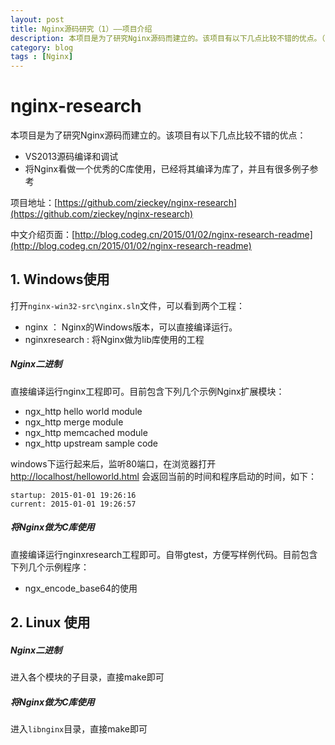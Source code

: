 ```yaml
---
layout: post
title: Nginx源码研究（1）——项目介绍
description: 本项目是为了研究Nginx源码而建立的。该项目有以下几点比较不错的优点。（1）VS2013源码编译和调试  (2) 将Nginx看做一个优秀的C库使用，已经将其编译为库了，并且有很多例子参考
category: blog
tags : [Nginx]
---
```


nginx-research
==============

本项目是为了研究Nginx源码而建立的。该项目有以下几点比较不错的优点：

- VS2013源码编译和调试
- 将Nginx看做一个优秀的C库使用，已经将其编译为库了，并且有很多例子参考

项目地址：[https://github.com/zieckey/nginx-research](https://github.com/zieckey/nginx-research)

中文介绍页面：[http://blog.codeg.cn/2015/01/02/nginx-research-readme](http://blog.codeg.cn/2015/01/02/nginx-research-readme)

## 1. Windows使用

打开`nginx-win32-src\nginx.sln`文件，可以看到两个工程：

- nginx ： Nginx的Windows版本，可以直接编译运行。
- nginxresearch : 将Nginx做为lib库使用的工程

##### Nginx二进制

直接编译运行nginx工程即可。目前包含下列几个示例Nginx扩展模块：

- ngx_http hello world module
- ngx_http merge module
- ngx_http memcached module
- ngx_http upstream sample code

windows下运行起来后，监听80端口，在浏览器打开[http://localhost/helloworld.html](http://localhost/helloworld.html) 会返回当前的时间和程序启动的时间，如下：

	startup: 2015-01-01 19:26:16
	current: 2015-01-01 19:26:57

##### 将Nginx做为C库使用

直接编译运行nginxresearch工程即可。自带gtest，方便写样例代码。目前包含下列几个示例程序：

- ngx_encode_base64的使用


## 2. Linux 使用

##### Nginx二进制

进入各个模块的子目录，直接make即可

##### 将Nginx做为C库使用

进入`libnginx`目录，直接make即可